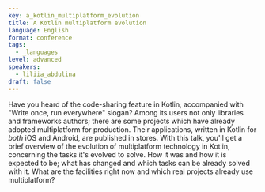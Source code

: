 ```yaml
---
key: a_kotlin_multiplatform_evolution
title: A Kotlin multiplatform evolution
language: English
format: conference
tags:
  - _languages
level: advanced
speakers:
  - liliia_abdulina
draft: false
---
```

Have you heard of the code-sharing feature in Kotlin, accompanied with "Write once, run everywhere" slogan? Among its users not only libraries and frameworks authors; there are some projects which have already adopted multiplatform for production. Their applications, written in Kotlin for *both* iOS and Android, are published in stores. 
With this talk, you'll get a brief overview of the evolution of multiplatform technology in Kotlin, concerning the tasks it's evolved to solve. How it was and how it is expected to be; what has changed and which tasks can be already solved with it. What are the facilities right now and which real projects already use multiplatform?